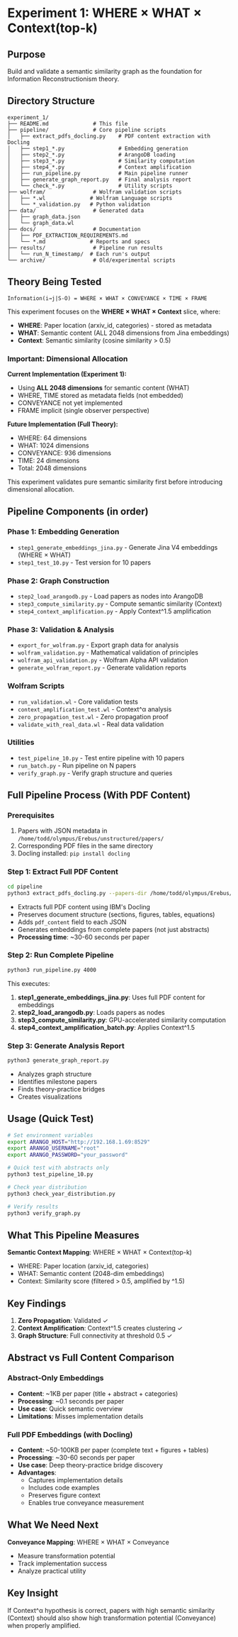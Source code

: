 # Experiment 1: WHERE × WHAT × Context(top-k)

## Purpose

Build and validate a semantic similarity graph as the foundation for Information Reconstructionism theory.

## Directory Structure

```
experiment_1/
├── README.md              # This file
├── pipeline/              # Core pipeline scripts
│   ├── extract_pdfs_docling.py    # PDF content extraction with Docling
│   ├── step1_*.py                 # Embedding generation
│   ├── step2_*.py                 # ArangoDB loading
│   ├── step3_*.py                 # Similarity computation
│   ├── step4_*.py                 # Context amplification
│   ├── run_pipeline.py            # Main pipeline runner
│   ├── generate_graph_report.py   # Final analysis report
│   └── check_*.py                 # Utility scripts
├── wolfram/               # Wolfram validation scripts
│   ├── *.wl              # Wolfram Language scripts
│   └── *_validation.py   # Python validation
├── data/                  # Generated data
│   ├── graph_data.json
│   └── graph_data.wl
├── docs/                  # Documentation
│   ├── PDF_EXTRACTION_REQUIREMENTS.md
│   └── *.md              # Reports and specs
├── results/               # Pipeline run results
│   └── run_N_timestamp/  # Each run's output
└── archive/               # Old/experimental scripts
```

## Theory Being Tested

```
Information(i→j|S-O) = WHERE × WHAT × CONVEYANCE × TIME × FRAME
```

This experiment focuses on the **WHERE × WHAT × Context** slice, where:
- **WHERE**: Paper location (arxiv_id, categories) - stored as metadata
- **WHAT**: Semantic content (ALL 2048 dimensions from Jina embeddings)
- **Context**: Semantic similarity (cosine similarity > 0.5)

### Important: Dimensional Allocation

**Current Implementation (Experiment 1):**
- Using **ALL 2048 dimensions** for semantic content (WHAT)
- WHERE, TIME stored as metadata fields (not embedded)
- CONVEYANCE not yet implemented
- FRAME implicit (single observer perspective)

**Future Implementation (Full Theory):**
- WHERE: 64 dimensions
- WHAT: 1024 dimensions  
- CONVEYANCE: 936 dimensions
- TIME: 24 dimensions
- Total: 2048 dimensions

This experiment validates pure semantic similarity first before introducing dimensional allocation.

## Pipeline Components (in order)

### Phase 1: Embedding Generation
- `step1_generate_embeddings_jina.py` - Generate Jina V4 embeddings (WHERE × WHAT)
- `step1_test_10.py` - Test version for 10 papers

### Phase 2: Graph Construction  
- `step2_load_arangodb.py` - Load papers as nodes into ArangoDB
- `step3_compute_similarity.py` - Compute semantic similarity (Context)
- `step4_context_amplification.py` - Apply Context^1.5 amplification

### Phase 3: Validation & Analysis
- `export_for_wolfram.py` - Export graph data for analysis
- `wolfram_validation.py` - Mathematical validation of principles
- `wolfram_api_validation.py` - Wolfram Alpha API validation
- `generate_wolfram_report.py` - Generate validation reports

### Wolfram Scripts
- `run_validation.wl` - Core validation tests
- `context_amplification_test.wl` - Context^α analysis
- `zero_propagation_test.wl` - Zero propagation proof
- `validate_with_real_data.wl` - Real data validation

### Utilities
- `test_pipeline_10.py` - Test entire pipeline with 10 papers
- `run_batch.py` - Run pipeline on N papers
- `verify_graph.py` - Verify graph structure and queries

## Full Pipeline Process (With PDF Content)

### Prerequisites
1. Papers with JSON metadata in `/home/todd/olympus/Erebus/unstructured/papers/`
2. Corresponding PDF files in the same directory
3. Docling installed: `pip install docling`

### Step 1: Extract Full PDF Content
```bash
cd pipeline
python3 extract_pdfs_docling.py --papers-dir /home/todd/olympus/Erebus/unstructured/papers --limit 4000
```
- Extracts full PDF content using IBM's Docling
- Preserves document structure (sections, figures, tables, equations)
- Adds `pdf_content` field to each JSON
- Generates embeddings from complete papers (not just abstracts)
- **Processing time**: ~30-60 seconds per paper

### Step 2: Run Complete Pipeline
```bash
python3 run_pipeline.py 4000
```
This executes:
1. **step1_generate_embeddings_jina.py**: Uses full PDF content for embeddings
2. **step2_load_arangodb.py**: Loads papers as nodes
3. **step3_compute_similarity.py**: GPU-accelerated similarity computation
4. **step4_context_amplification_batch.py**: Applies Context^1.5

### Step 3: Generate Analysis Report
```bash
python3 generate_graph_report.py
```
- Analyzes graph structure
- Identifies milestone papers
- Finds theory-practice bridges
- Creates visualizations

## Usage (Quick Test)

```bash
# Set environment variables
export ARANGO_HOST="http://192.168.1.69:8529"
export ARANGO_USERNAME="root"
export ARANGO_PASSWORD="your_password"

# Quick test with abstracts only
python3 test_pipeline_10.py

# Check year distribution
python3 check_year_distribution.py

# Verify results
python3 verify_graph.py
```

## What This Pipeline Measures

**Semantic Context Mapping**: WHERE × WHAT × Context(top-k)
- WHERE: Paper location (arxiv_id, categories)  
- WHAT: Semantic content (2048-dim embeddings)
- Context: Similarity score (filtered > 0.5, amplified by ^1.5)

## Key Findings

1. **Zero Propagation**: Validated ✓
2. **Context Amplification**: Context^1.5 creates clustering ✓
3. **Graph Structure**: Full connectivity at threshold 0.5 ✓

## Abstract vs Full Content Comparison

### Abstract-Only Embeddings
- **Content**: ~1KB per paper (title + abstract + categories)
- **Processing**: ~0.1 seconds per paper
- **Use case**: Quick semantic overview
- **Limitations**: Misses implementation details

### Full PDF Embeddings (with Docling)
- **Content**: ~50-100KB per paper (complete text + figures + tables)
- **Processing**: ~30-60 seconds per paper
- **Use case**: Deep theory-practice bridge discovery
- **Advantages**: 
  - Captures implementation details
  - Includes code examples
  - Preserves figure context
  - Enables true conveyance measurement

## What We Need Next

**Conveyance Mapping**: WHERE × WHAT × Conveyance
- Measure transformation potential
- Track implementation success
- Analyze practical utility

## Key Insight

If Context^α hypothesis is correct, papers with high semantic similarity (Context) should also show high transformation potential (Conveyance) when properly amplified.